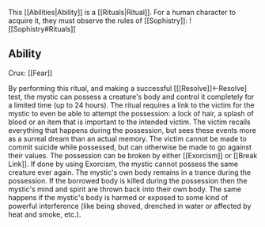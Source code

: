 This [[Abilities|Ability]] is a [[Rituals|Ritual]]. For a human character to acquire it, they must observe the rules of [[Sophistry]]:
![[Sophistry#Rituals]]
## Ability
Crux: [[Fear]]

By performing this ritual, and making a successful \[[[Resolve]]←Resolve\] test, the mystic can possess a creature's body and control it completely for a limited time (up to 24 hours). The ritual requires a link to the victim for the mystic to even be able to attempt the possession: a lock of hair, a splash of blood or an item that is important to the intended victim. The victim recalls everything that happens during the possession, but sees these events more as a surreal dream than an actual memory. The victim cannot be made to commit suicide while possessed, but can otherwise be made to go against their values. The possession can be broken by either [[Exorcism]] or [[Break Link]]. If done by using Exorcism, the mystic cannot possess the same creature ever again. The mystic's own body remains in a trance during the possession. If the borrowed body is killed during the possession then the mystic's mind and spirit are thrown back into their own body. The same happens if the mystic's body is harmed or exposed to some kind of powerful interference (like being shoved, drenched in water or affected by heat and smoke, etc.).